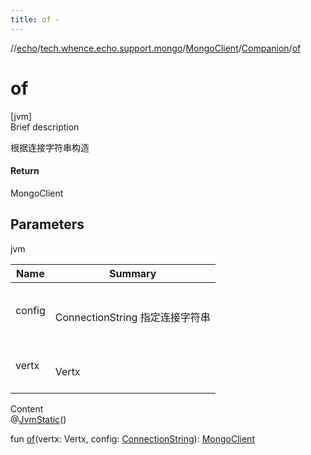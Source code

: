 ```yaml
---
title: of -
---
```

//[echo](../../../index.md)/[tech.whence.echo.support.mongo](../../index.md)/[MongoClient](../index.md)/[Companion](index.md)/[of](of.md)



# of  
[jvm]  
Brief description  


根据连接字符串构造



#### Return  


MongoClient



## Parameters  
  
jvm  
  
|  Name|  Summary| 
|---|---|
| config| <br><br>ConnectionString 指定连接字符串<br><br>
| vertx| <br><br>Vertx<br><br>
  
  
Content  
@[JvmStatic](https://kotlinlang.org/api/latest/jvm/stdlib/kotlin.jvm/-jvm-static/index.html)()  
  
fun [of](of.md)(vertx: Vertx, config: [ConnectionString](../../../tech.whence.echo.dal.connection/-connection-string/index.md)): [MongoClient](../index.md)  



